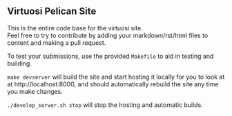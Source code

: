 Virtuosi Pelican Site
---------------------

This is the entire code base for the virtuosi site.  
Feel free to try to contribute by adding your markdown/rst/html files to content
and making a pull request.

To test your submissions, use the provided `Makefile` to aid in testing and building.

`make devserver` will build the site and start hosting it locally for you to look at at http://localhost:8000, 
and should automatically rebuild the site any time you make changes.

`./develop_server.sh stop` will stop the hosting and automatic builds.
